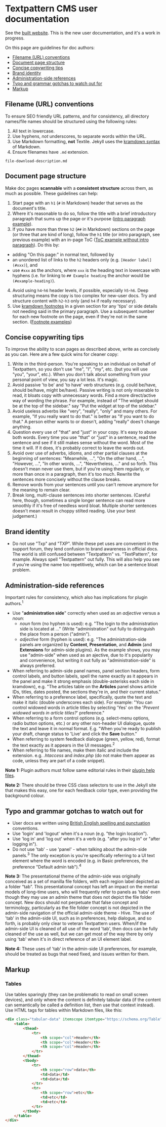 # Textpattern CMS user documentation

See the [built website](https://docs.textpattern.io). This is the new user documentation, and it's a work in progress.

On this page are guidelines for doc authors:

* [Filename (URL) conventions](#filename-url-conventions)
* [Document page structure](#document-page-structure)
* [Concise copywriting tips](#concise-copywriting-tips)
* [Brand identity](#brand-identity)
* [Administration-side references](#administration-side-references)
* [Typo and grammar gotchas to watch out for](#typo-and-grammar-gotchas-to-watch-out-for)
* [Markup](#markup)

## Filename (URL) conventions

To ensure SEO friendly URL patterns, and for consistency, all directory names/file names should be structured using the following rules:

1. All text in lowercase.
2. Use hyphens, *not* underscores, to separate words within the URL.
3. Use Markdown formatting, **not** Textile. Jekyll uses the [kramdown syntax](http://kramdown.gettalong.org/syntax.html) of Markdown.
4. Ensure filenames have `.md` extension.

~~~
file-download-description.md
~~~

## Document page structure

Make doc pages **scannable** with a **consistent structure** across them, as much as possible. These guidelines can help:

1. Start page with an `h1` (`#` in Markdown) header that serves as the document's title.
2. Where it's reasonable to do so, follow the title with a brief introductory paragraph that sums up the page or it's purpose ([intro paragraph example](https://docs.textpattern.io/administration/)).
3. If you have more than three `h2` (`##` in Markdown) sections on the page (or three that are kind of long), follow the `h1` title (or intro paragraph, see previous example) with an in-page ToC ([ToC example without intro paragraph](https://docs.textpattern.io/administration/security)). Do this by:
  * adding "On this page:" in normal text, followed by
  * an unordered list of links to the `h2` headers only (e.g. `[Header label](#xxx)`), and
  * use `#xxx` as the anchors, where `xxx` is the heading text in lowercase with hyphens (i.e. for linking to `## Example heading` the anchor would be `(#example-heading)`).
4. Avoid using `h4`-`h6` header levels, if possible, especially `h5`-`h6`. Deep structuring means the copy is too complex for new-user docs. Try and structure content with `h2`-`h3` only (and `h4` if really necessary).
5. Use [kramdown footnotes](http://kramdown.gettalong.org/syntax.html#footnotes) in a given section for any 'tips' or side details not needing said in the primary paragraph. Use a subsequent number for each new footnote on the page, even if they're not in the same section. ([Footnote examples](https://docs.textpattern.io/administration/security))

## Concise copywriting tips

To improve the ability to scan pages as described above, write as concisely as you can. Here are a few quick wins for cleaner copy:

1. Write in the third-person. You're speaking to an individual on behalf of Textpattern, so you don't use "me", "I", "my", etc. (but you will use "you", "your", etc.). When you don't talk about something from your personal point of view, you say a lot less. It's magic.
2. Avoid passive 'to be' and 'to have' verb structures (e.g. could be/have, should be/have, might be/have). Passive writing is not only miserable to read, it bloats copy with unnecessary words. Find a more direct/active way of wording the phrase. For example, instead of "The widget should be at the top of the sidebar." say "Put the widget at top of the sidebar."
3. Avoid useless adverbs like "very", "really", "only" and many others. For example, "If you really want to do that." is better as "If you want to do that." A person either wants to or doesn't, adding "really" does't change anything.
4. Question every use of "that" and "just" in your copy. It's easy to abuse both words. Every time you use "that" or "just" in a sentence, read the sentence and see if it still makes sense without the word. Most of the time it will. If it does, it's probably correct to leave the words out.
5. Avoid over use of adverbs, idioms, and other partial clauses at the beginning of sentences: "Meanwhile, ...", "On the other hand, ...", "However, ...", "In other words, ...", "Nevertheless, ..." and so forth. This doesn't mean never use them, but if you're using them regularly, or more than once in a paragraph, then it's too much. Rewrite the sentences more concisely without the clause breaks.
6. Remove words from your sentences until you can't remove anymore for the meaning to remain clear.
7. Break long, multi-clause sentences into shorter sentences. (Careful here, though, sometimes a single longer sentence can read more smoothly if it's free of needless word bloat. Multiple shorter sentences doesn't mean result in choppy stilted reading. Use your best judgement.)

## Brand identity

* Do not use "Txp" and "TXP". While these pet uses are convenient in the support forum, they lend confusion to brand awareness in official docs. The world is still confused between "Textpattern" vs. "TextPattern", for example. Always spell "Textpattern" out fully. This will also help you see if you're using the name too repetitively, which can be a sentence bloat problem.

## Administration-side references

Important rules for consistency, which also has implications for plugin authors.<sup>1</sup>

* Use "**administration side**" correctly when used as an *adjective* versus a *noun*:
  * *noun* form (no hyphen is used): e.g. "The login to the administration side is located at ..." (Write "administration" out fully to distinguish the place from a person ("admin").
  * *adjective* form (hyphen is used): e.g. "The administration-side panels are organized by **Content**, **Presentation**, and **Admin** (and **Extensions** for admin-side plugins). As the example shows, you may use "admin-side" when used as an ajective, due to it's popularity and convenience, but writing it out fully as "administration-side" is always preferred.
* When referring to admin-side panel names, panel section headers, form control labels, and button labels, spell the name exactly as it appears in the panel and make it strong emphasis (double-asterisks each side in kramdown), e.g. "The articles table on the **Articles** panel shows article IDs, titles, dates posted, the sections they're in, and their current status."
* When referring to a preference label, specifically, quote the text and make it italic (double underscores each side). For example: "You can control widowed words in article titles by selecting 'Yes' on the '*Prevent widowed words in article titles?*' preference."
* When referring to a form control options (e.g. select-menu options, radio button options, etc.) or any other non-header UI dialogue, quote the text and leave it in normal format. E.g. "When you're ready to publish your draft, change status to 'Live' and click the **Save** button."
* When referring to system feedback dialogue (green, yellow, red), format the text exactly as it appears in the UI messages.<sup>2</sup>
* When referring to file names, make them italic and include the extension. e.g. *.htaccess* and *index.php* (do not make them appear as code, unless they are part of a code snippet).

**Note 1:** Plugin authors must follow same editorial rules in their [plugin help files](https://docs.textpattern.io/development/plugin-template-help).</small></p>

**Note 2:** There should be three CSS class selectors to use in the Jekyll site that makes this easy, one for each feedback color type, even providing the background colour.</small>

## Typo and grammar gotchas to watch out for

* User docs are written using [British English spelling and punctuation](https://en.wikipedia.org/wiki/American_and_British_English_spelling_differences) conventions.
* Use 'login' and 'logout' when it's a noun (e.g. "the login location").
* Use 'log in' and 'log out' when it's a verb (e.g. "after you log in" or "after logging in").
* Do not use 'tab' - use 'panel' - when talking about the admin-side panels.<sup>3</sup> The only exception is you're specifically referring to a UI text element where the word is encoded (e.g. in Basic preferences, the preference "Default admin tab").<sup>4</sup>

**Note 3:** The presentational theme of the admin-side was originally conceived as a set of manilla file folders, with each region label depicted as a folder “tab”. This presentational concept has left an impact on the mental models of long-time users, who will frequently refer to panels as 'tabs' even though they may use an admin theme that does not depict the file folder concept. New docs should not perpetuate that false concept and terminology, particularly as the file folder concept is not depicted in the admin-side navigation of the official admin-side theme - Hive. The use of 'tab' in the admin-side UI, such as in preferences, help dialogue, and so forth, is probably only clear to veteran Textpattern users. When/if the admin-side UI is cleaned of all use of the word 'tab', then docs can be fully cleaned of the use as well, but we can get most of the way there by only using 'tab' when it's in direct reference of an UI element label.</small>

**Note 4:** These uses of 'tab' in the admin-side UI preferences, for example, should be treated as bugs that need fixed, and issues written for them.</small>

## Markup

### Tables

Use tables sparingly (they can be problematic to read on small screen devices), and only where the content is definitely tabular data (if the content can semantically be called a definition list, then use that context instead). Use HTML tags for tables within Markdown files, like this:

~~~ html
<div class="tabular-data" itemscope itemtype="https://schema.org/Table">
    <table>
        <thead>
            <tr>
                <th scope="col">Header</th>
                <th scope="col">Header</th>
                <th scope="col">Header</th>
            </tr>
        </thead>
        <tbody>
            <tr>
                <th scope="row">data</th>
                <td>data</td>
                <td>data</td>
            </tr>
            <tr>
                <th scope="row">etc</th>
                <td>etc</td>
                <td>etc</td>
            </tr>
        </tbody>
    </table>
</div>
~~~
